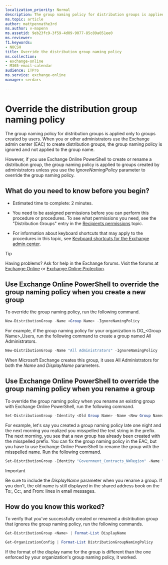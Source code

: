 ```yaml
---
localization_priority: Normal
description: The group naming policy for distribution groups is applied only to groups created by users. When you or other administrators use the Exchange admin center (EAC) to create distribution groups, the group naming policy is ignored and not applied to the group name.
ms.topic: article
author: mattpennathe3rd
ms.author: v-mapenn
ms.assetid: 9eb23fc9-3f59-4d09-9077-85c89a051ee0
ms.reviewer: 
f1.keywords:
- NOCSH
title: Override the distribution group naming policy
ms.collection: 
- exchange-online
- M365-email-calendar
audience: ITPro
ms.service: exchange-online
manager: serdars

---
```


# Override the distribution group naming policy

The group naming policy for distribution groups is applied only to groups created by users. When you or other administrators use the Exchange admin center (EAC) to create distribution groups, the group naming policy is ignored and not applied to the group name.

However, if you use Exchange Online PowerShell to create or rename a distribution group, the group naming policy is applied to groups created by administrators unless you use the _IgnoreNamingPolicy_ parameter to override the group naming policy.

## What do you need to know before you begin?

- Estimated time to complete: 2 minutes.

- You need to be assigned permissions before you can perform this procedure or procedures. To see what permissions you need, see the "Distribution Groups" entry in the [Recipients permissions](https://technet.microsoft.com/library/5b690bcb-c6df-4511-90e1-08ca91f43b37.aspx) topic.

- For information about keyboard shortcuts that may apply to the procedures in this topic, see [Keyboard shortcuts for the Exchange admin center](../../accessibility/keyboard-shortcuts-in-admin-center.md).

> [!TIP]
> Having problems? Ask for help in the Exchange forums. Visit the forums at [Exchange Online](https://go.microsoft.com/fwlink/p/?linkId=267542) or [Exchange Online Protection](https://go.microsoft.com/fwlink/p/?linkId=285351).

## Use Exchange Online PowerShell to override the group naming policy when you create a new group

To override the group naming policy, run the following command.

```PowerShell
New-DistributionGroup -Name <Group Name> -IgnoreNamingPolicy
```

For example, if the group naming policy for your organization is DG_\<Group Name\>_Users, run the following command to create a group named All Administrators.

```PowerShell
New-DistributionGroup -Name "All Administrators" -IgnoreNamingPolicy
```

When Microsoft Exchange creates this group, it uses All Administrators for both the _Name_ and _DisplayName_ parameters.

## Use Exchange Online PowerShell to override the group naming policy when you rename a group

To override the group naming policy when you rename an existing group with Exchange Online PowerShell, run the following command.

```PowerShell
Set-DistributionGroup -Identity <Old Group Name> -Name <New Group Name> -DisplayName <New Group Name> -IgnoreNamingPolicy
```

For example, let's say you created a group naming policy late one night and the next morning you realized you misspelled the text string in the prefix. The next morning, you see that a new group has already been created with the misspelled prefix. You can fix the group naming policy in the EAC, but you have to use Exchange Online PowerShell to rename the group with the misspelled name. Run the following command.

```PowerShell
Set-DistributionGroup -Identity "Government_Contracts_NWRegion" -Name "Government_ContractEstimates_NWRegion" -DisplayName "Government_ContractEstimates_NWRegion" -IgnoreNamingPolicy
```

> [!IMPORTANT]
> Be sure to include the _DisplayName_ parameter when you rename a group. If you don't, the old name is still displayed in the shared address book on the To:, Cc:, and From: lines in email messages.

## How do you know this worked?

To verify that you've successfully created or renamed a distribution group that ignores the group naming policy, run the following commands.

```PowerShell
Get-DistributionGroup <Name> | Format-List DisplayName
```

```PowerShell
Get-OrganizationConfig | Format-List DistributionGroupNamingPolicy
```

If the format of the display name for the group is different than the one enforced by your organization's group naming policy, it worked.
